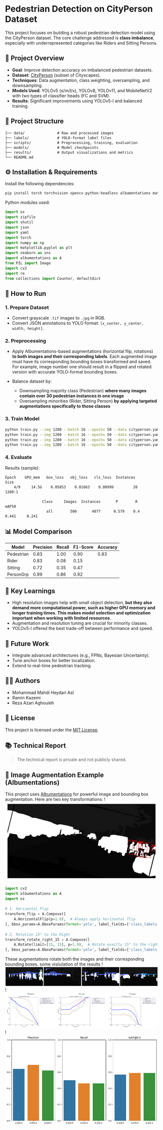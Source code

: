 
# Pedestrian Detection on CityPerson Dataset

This project focuses on building a robust pedestrian detection model using the CityPerson dataset. The core challenge addressed is **class imbalance**, especially with underrepresented categories like Riders and Sitting Persons.

## 📌 Project Overview

- **Goal**: Improve detection accuracy on imbalanced pedestrian datasets.
- **Dataset**: [CityPerson](https://www.cityscapes-dataset.com/) (subset of Cityscapes).
- **Techniques**: Data augmentation, class weighting, oversampling, and downsampling.
- **Models Used**: YOLOv5 (s/m/l/x), YOLOv8, YOLOv11, and MobileNetV2 with two types of classifier heads (FC and SVM).
- **Results**: Significant improvements using YOLOv5-l and balanced training.

## 📂 Project Structure

```
├── data/               # Raw and processed images
├── labels/             # YOLO-format label files
├── scripts/            # Preprocessing, training, evaluation
├── models/             # Model checkpoints
├── results/            # Output visualizations and metrics
└── README.md
```

## ⚙️ Installation & Requirements

Install the following dependencies:

```bash
pip install torch torchvision opencv-python-headless albumentations matplotlib seaborn Pillow numpy
```

Python modules used:
```python
import os
import zipfile
import shutil
import json
import yaml
import torch
import numpy as np
import matplotlib.pyplot as plt
import seaborn as sns
import albumentations as A
from PIL import Image
import cv2
import re
from collections import Counter, defaultdict
```

## 🚀 How to Run

### 1. Prepare Dataset
- Convert grayscale `.tif` images to `.jpg` in RGB.
- Convert JSON annotations to YOLO format: `[x_center, y_center, width, height]`.

### 2. Preprocessing
- Apply Albumentations-based augmentations (horizontal flip, rotations) **to both images and their corresponding labels**. Each augmented image must have its corresponding bounding boxes transformed and saved. For example, image number one should result in a flipped and rotated version with accurate YOLO-format bounding boxes.

- Balance dataset by:
  - Downsampling majority class (Pedestrian) **where many images contain over 30 pedestrian instances in one image**
  - Oversampling minorities (Rider, Sitting Person) **by applying targeted augmentations specifically to those classes**

### 3. Train Model

```bash
python train.py --img 1280 --batch 16 --epochs 50 --data cityperson.yaml --weights yolov5l.pt
python train.py --img 1280 --batch 16 --epochs 50 --data cityperson.yaml --weights yolov5m.pt
python train.py --img 1280 --batch 16 --epochs 50 --data cityperson.yaml --weights yolov8.pt
python train.py --img 1280 --batch 16 --epochs 50 --data cityperson.yaml --weights yolov11.pt
```

### 4. Evaluate

Results (sample):
```
Epoch    GPU_mem   box_loss   obj_loss   cls_loss  Instances       Size
    4/9     14.5G    0.05853    0.01663    0.00999         20       1280:1

                 Class     Images  Instances       P        R      mAP50   
                   all        500       4077      0.579    0.4     0.441     0.241
```

## 📊 Model Comparison

| Model     | Precision | Recall | F1-Score | Accuracy |
|-----------|-----------|--------|----------|----------|
| Pedestrian | 0.83     | 1.00   | 0.90     | 0.83     |
| Rider      | 0.83     | 0.08   | 0.15     |          |
| Sitting    | 0.72     | 0.35   | 0.47     |          |
| PersonGrp  | 0.99     | 0.86   | 0.92     |          |

## 🧠 Key Learnings

- High resolution images help with small object detection, **but they also demand more computational power, such as higher GPU memory and longer training times. This makes model selection and optimization important when working with limited resources**.
- Augmentation and resolution tuning are crucial for minority classes.
- YOLOv5-l offered the best trade-off between performance and speed.

## 🔮 Future Work

- Integrate advanced architectures (e.g., FPNs, Bayesian Uncertainty).
- Tune anchor boxes for better localization.
- Extend to real-time pedestrian tracking.

## 👨‍💻 Authors

- Mohammad Mahdi Heydari Asl
- Ramin Kazemi
- Reza Azari Aghouieh

## 📄 License

This project is licensed under the [MIT License](LICENSE).

## 📚 Technical Report

> The technical report is private and not publicly shared.

## 🔄 Image Augmentation Example (Albumentations)

This project uses [Albumentations](https://albumentations.ai/) for powerful image and bounding box augmentation. Here are two key transformations:
!![Presentation Preview](Presentation%201.jpg)
```python
import cv2
import albumentations as A
import os

# 1. Horizontal Flip
transform_flip = A.Compose([
    A.HorizontalFlip(p=1.0),  # Always apply horizontal flip
], bbox_params=A.BboxParams(format='yolo', label_fields=['class_labels']))

# 2. Rotation 15° to the Right
transform_rotate_right_15 = A.Compose([
    A.Rotate(limit=[15, 15], p=1.0),  # Rotate exactly 15° to the right
], bbox_params=A.BboxParams(format='yolo', label_fields=['class_labels']))
```

These augmentations rotate both the images and their corresponding bounding boxes.
some visiiulation of the results
!![Presentation Preview](ece03136-da33-455f-81d4-58f31737dbd2.png)
!![Presentation Preview](7389710f-a8f2-4df7-b208-f5f48c3ff807.png)
!![Presentation Preview](1328069f-6919-4897-b992-737d93bb4bb1.png)

